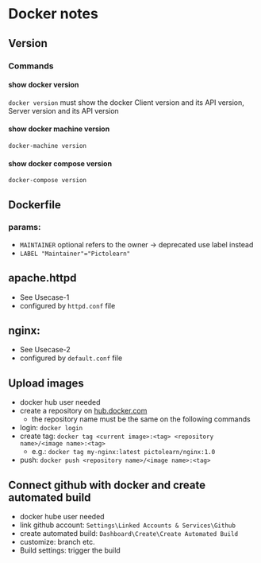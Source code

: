 # Docker notes
## Version
### Commands
#### show docker version
`docker version`
must show the docker Client version and its API version, Server version and its API version
#### show docker machine version
`docker-machine version`
#### show docker compose version
`docker-compose version`

## Dockerfile
### params:
- `MAINTAINER` optional refers to the owner -> deprecated use label instead
- `LABEL "Maintainer"="Pictolearn"` 

## apache.httpd
- See Usecase-1
- configured by `httpd.conf` file

## nginx:
- See Usecase-2
- configured by `default.conf` file

## Upload images
- docker hub user needed
- create a repository on <a href="https://hub.docker.com/">hub.docker.com</a>
    - the repository name must be the same on the following commands
- login: `docker login`
- create tag: `docker tag <current image>:<tag> <repository name>/<image name>:<tag>`
    - e.g.: `docker tag my-nginx:latest pictolearn/nginx:1.0`
- push: `docker push <repository name>/<image name>:<tag>`

## Connect github with docker and create automated build
- docker hube user needed
- link github account: `Settings\Linked Accounts & Services\Github`
- create automated build: `Dashboard\Create\Create Automated Build`
- customize: branch etc.
- Build settings: trigger the build
